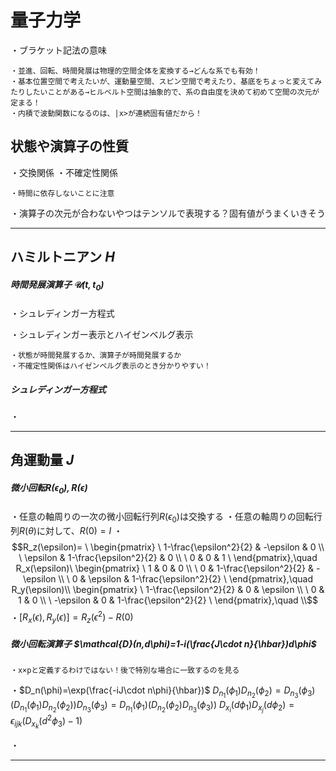 # 量子力学

・ブラケット記法の意味

    ・並進、回転、時間発展は物理的空間全体を変換する→どんな系でも有効！
    ・基本位置空間で考えたいが、運動量空間、スピン空間で考えたり、基底をちょっと変えてみたりしたいことがある→ヒルベルト空間は抽象的で、系の自由度を決めて初めて空間の次元が定まる！
    ・内積で波動関数になるのは、|x>が連続固有値だから！

## 状態や演算子の性質

・交換関係
・不確定性関係

    ・時間に依存しないことに注意

・演算子の次元が合わないやつはテンソルで表現する？固有値がうまくいきそう

---

## ハミルトニアン $H$

##### 時間発展演算子 $\mathcal{U}(t,t_0)$

・シュレディンガー方程式



・シュレディンガー表示とハイゼンベルグ表示

    ・状態が時間発展するか、演算子が時間発展するか
    ・不確定性関係はハイゼンベルグ表示のとき分かりやすい！

##### シュレディンガー方程式

・

---

## 角運動量 $J$

##### 微小回転$R(\epsilon_0),R(\epsilon)$

・任意の軸周りの一次の微小回転行列$R(\epsilon_0)$は交換する
・任意の軸周りの回転行列$R(\theta)$に対して、$R(0)=I$
・$$R_z(\epsilon)= \
\begin{pmatrix} \
1-\frac{\epsilon^2}{2} & -\epsilon & 0 \\   \
\epsilon &  1-\frac{\epsilon^2}{2} & 0 \\   \
 0 & 0 & 1   \
\end{pmatrix},\quad R_x(\epsilon)\
\begin{pmatrix} \
1 & 0 & 0 \\   \
0 &  1-\frac{\epsilon^2}{2} & -\epsilon \\   \
 0 & \epsilon & 1-\frac{\epsilon^2}{2}   \
\end{pmatrix},\quad R_y(\epsilon)\\
\begin{pmatrix} \
1-\frac{\epsilon^2}{2} & 0 & \epsilon \\   \
0 &  1 & 0 \\   \
 -\epsilon & 0 &  1-\frac{\epsilon^2}{2}  \
\end{pmatrix},\quad \\$$
・$[R_x(\epsilon),R_y(\epsilon)]=R_z(\epsilon^2)-R(0)$

##### 微小回転演算子 $\mathcal{D}(n,d\phi)=1-i(\frac{J\cdot n}{\hbar})d\phi$

    ・x×pと定義するわけではない！後で特別な場合に一致するのを見る

・$D_n(\phi)=\exp(\frac{-iJ\cdot n\phi}{\hbar})$
$D_{n_1}(\phi_1)D_{n_2}(\phi_2)=D_{n_3}(\phi_3)$
$(D_{n_1}(\phi_1)D_{n_2}(\phi_2))D_{n_3}(\phi_3)=D_{n_1}(\phi_1)(D_{n_2}(\phi_2)D_{n_3}(\phi_3))$
$D_{x_i}(d\phi_1)D_{x_j}(d\phi_2)=\epsilon_{ijk}(D_{x_k}(d^2\phi_3)-1)$

・


---


